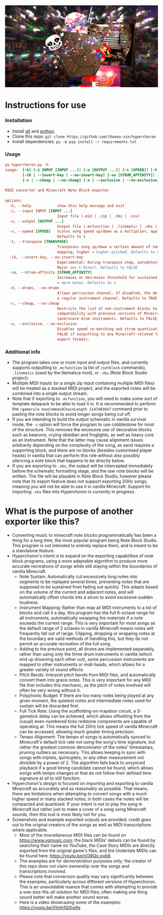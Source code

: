 ![thumbnail](https://raw.githubusercontent.com/thomas-xin/hyperchoron/refs/heads/main/thumb.jpg)
# Instructions for use
### Installation
- Install [git](https://github.com/git-guides/install-git) and [python](https://www.python.org).
- Clone this repo:
`git clone https://github.com/thomas-xin/hyperchoron`
- Install dependencies:
`py -m pip install -r requirements.txt`
### Usage
```ini
py hyperchoron.py -h
usage:  [-h] [-i INPUT [INPUT ...]] [-o [OUTPUT ...]] [-s [SPEED]] [-t [TRANSPOSE]]
        [-ik | --invert-key | --no-invert-key] [-sa [STRUM_AFFINITY]] [-d | --drums | --no-drums]
        [-c | --cheap | --no-cheap] [-x | --exclusive | --no-exclusive]

MIDI converter and Minecraft Note Block exporter

options:
  -h, --help            show this help message and exit
  -i, --input INPUT [INPUT ...]
                        Input file (.mid | .zip | .nbs | .csv)
  -o, --output [OUTPUT ...]
                        Output file (.mcfunction | .litematic | .nbs | .org | .csv | .mid)
  -s, --speed [SPEED]   Scales song speed up/down as a multiplier, applied before tempo sync; higher = faster.
                        Defaults to 1
  -t, --transpose [TRANSPOSE]
                        Transposes song up/down a certain amount of semitones, applied before instrument material
                        mapping; higher = higher pitched. Defaults to 0
  -ik, --invert-key, --no-invert-key
                        Experimental: During transpose step, autodetects song key signature, then inverts it (e.g. C
                        Major <=> C Minor). Defaults to FALSE
  -sa, --strum-affinity [STRUM_AFFINITY]
                        Increases or decreases threshold for sustained notes to be cut into discrete segments; higher
                        = more notes. Defaults to 1
  -d, --drums, --no-drums
                        Allows percussion channel. If disabled, the default MIDI percussion channel will be treated as
                        a regular instrument channel. Defaults to TRUE
  -c, --cheap, --no-cheap
                        Restricts the list of non-instrument blocks to a more survival-friendly set. Also enables
                        compatibility with previous versions of Minecraft. May cause spacing issues with the
                        sand/snare drum instruments. Defaults to FALSE
  -x, --exclusive, --no-exclusive
                        Disables speed re-matching and strum quantisation, increases pitch bucket limit. Defaults to
                        FALSE if outputting to any Minecraft-related format, and included for compatibility with other
                        export formats.
```
### Additional info
- The program takes one or more input and output files, and currently supports outputting to `.mcfunction` (a list of `/setblock` commands), `.litematic` (used by the litematica mod), or `.nbs` (Note Block Studio project).
- Multiple MIDI inputs (or a single zip input containing multiple MIDI files) will be treated as a stacked MIDI project, and the exported notes will be combined into a single output stream.
- Note that if exporting to `.mcfunction`, you will need to make some sort of template datapack to be able to load it in. It is recommended to perform the `/gamerule maxCommandChainLength 2147483647` command prior to pasting the note blocks to avoid longer songs being cut off.
- If you are intending to build the output schematic in vanilla survival mode, the `-c` option will force the program to use cobblestone for most of the structure. This removes the excessive use of decorative blocks such as beacons, crying obsidian and froglights, as well as heavy core as an instrument. Note that the latter may cause alignment issues arbitrarily depending on the complexity of the song, as sand requires a supporting block, and there are no blocks (besides customised player heads) in vanilla that can perform this role without also possibly silencing a note block that happens to be directly below.
- If you are exporting to `.nbs`, the output will be intercepted immediately before the schematic formatting stage, and the raw note blocks will be written. The file will be playable in Note Block Studio, however please note that its export feature does not support exporting 20Hz songs, meaning you will not be able to use it in vanilla Minecraft. Support for importing `.nbs` files into Hyperchoron is currently in progress.

# What is the purpose of another exporter like this?
- Converting music to minecraft note blocks programmatically has been a thing for a long time, the most popular program being Note Block Studio. This program is not intended to entirely replace them, and is meant to be a standalone feature.
- Hyperchoron's intent is to expand on the exporting capabilities of note block programs, using a more adaptable algorithm to produce more accurate recreations of songs while still staying within the boundaries of vanilla Minecraft.
  - Note Sustain: Automatically cut excessively long notes into segments to be replayed several times, preventing notes that are supposed to be sustained from fading out quickly. This adapts based on the volume of the current and adjacent notes, and will automatically offset chords into a strum to avoid excessive sudden loudness.
  - Instrument Mapping: Rather than map all MIDI instruments to a list of blocks and call it a day, this program has the full 6-octave range for all instruments, automatically swapping the materials if a note exceeds the current range. This is very important for most songs as the default range of 2 octaves in vanilla Minecraft means notes will frequently fall out of range. Clipping, dropping or wrapping notes at the boundary are valid methods of handling this, but they do not permit an accurate recreation of the full song.
  - Adding to the previous point, all drums are implemented separately, rather than using only the three drum instruments in vanilla (which end up drowning each other out), some percussion instruments are mapped to other instruments or mob heads, which allows for a greater variety of sound effects.
  - Pitch Bends: Interpret pitch bends from MIDI files, and automatically convert them into grace notes. This is very important for any MIDI file that includes this mechanic, as the pitch of notes involved will often be very wrong without it.
  - Polyphonic Budget: If there are too many notes being played at any given moment, the quietest notes and intermediate notes used for sustain will be discarded first.
  - Full Tick Rate: Using the scaffolding-on-trapdoor circuit, a 3-gametick delay can be achieved, which allows offsetting from the (usual) even-numbered ticks redstone components are capable of operating at. This means the full 20Hz tick speed of vanilla Minecraft can be accessed, allowing much greater timing precision.
  - Tempo Alignment: The tempo of songs is automatically synced to Minecraft's default tick rate not using the song's time signature, but rather the greatest common denominator of the notes' timestamps, pruning outliers as necessary. This allows keeping in sync with songs with triplets, quintuplets, or any other measurement not divisible by a power of 2. The algorithm falls back to unsynced playback if a good timing candidate cannot be found, which allows songs with tempo changes or that do not follow their defined time signature at all to still function.
- Hyperchoron's design is focused on importing and exporting to vanilla Minecraft as accurately and as reasonably as possible. That means, there are limitations when attempting to convert songs with a much higher speed or many stacked notes; in both cases the notes will be compacted and quantised. If your intent is not to play the song in Minecraft but rather just to make a cover of a song using Minecraft sounds, then this tool is most likely not for you.
- Screenshots and example exported outputs are provided; credit goes out to the original creators of the songs as well as MIDI transcriptions where applicable.
  - Most of the miscellaneous MIDI files can be found on https://www.vgmusic.com; the black MIDIs' debuts can be found by searching their name on YouTube, the Cave Story MIDIs are directly exported from the original game's files, and the Undertale MIDIs can be found here: https://youtu.be/n138Qs-pvb8
  - The examples are for demonstration purposes only; the creator of this repo does not claim ownership over the songs and transcriptions involved.
  - Please note that conversion quality may vary significantly between the examples, particularly across different versions of Hyperchoron. This is an unavoidable nuance that comes with attempting to provide a one-size-fits-all solution for MIDI files; often making one thing sound better will make another sound worse.
  - Here is a video showcasing some of the examples: https://youtu.be/Vtmh1Qi0w9s
